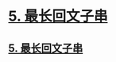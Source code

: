 # [5. 最长回文子串](https://github.com/imtsingyun/LeetCode/issues/12)

## [5. 最长回文子串](https://leetcode.cn/problems/longest-palindromic-substring/)